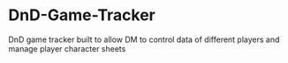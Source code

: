 # DnD-Game-Tracker
DnD game tracker built to allow DM to control data of different players and manage player character sheets
